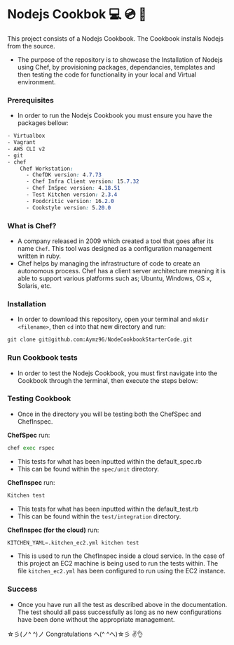 # Nodejs Cookbok :computer: :cd: :electric_plug:

This project consists of a Nodejs Cookbook. The Cookbook installs Nodejs from the source.
- The purpose of the repository is to showcase the Installation of Nodejs using Chef, by provisioning packages, dependancies, templates and then testing the code for functionality in your local and Virtual environment.

### Prerequisites
- In order to run the Nodejs Cookbook you must ensure you have the packages bellow:

```CSS
- Virtualbox
- Vagrant
- AWS CLI v2
- git
- chef
    Chef Workstation:
      - ChefDK version: 4.7.73
      - Chef Infra Client version: 15.7.32
      - Chef InSpec version: 4.18.51
      - Test Kitchen version: 2.3.4
      - Foodcritic version: 16.2.0
      - Cookstyle version: 5.20.0
```
### What is Chef?

- A company released in 2009 which created a tool that goes after its name `Chef`. This tool was designed as a configuration management written in ruby.
- Chef helps by managing the infrastructure of code to create an autonomous process. Chef has a client server architecture meaning it is able to support various platforms such as; Ubuntu, Windows, OS x, Solaris, etc.

### Installation
- In order to download this repository, open your terminal and `mkdir <filename>`, then `cd` into that new directory and run:

```python
git clone git@github.com:Aymz96/NodeCookbookStarterCode.git
```

### Run Cookbook tests
- In order to test the Nodejs Cookbook, you must first navigate into the Cookbook through the terminal, then execute the steps below:

### Testing Cookbook
- Once in the directory you will be testing both the ChefSpec and ChefInspec.

**ChefSpec**
run:
```python
chef exec rspec
```
- This tests for what has been inputted within the default_spec.rb
- This can be found within the `spec/unit` directory.

**ChefInspec**
run:
```python
Kitchen test
```
- This tests for what has been inputted within the default_test.rb
- This can be found within  the `test/integration` directory.

**ChefInspec (for the cloud)**
run:
```python
KITCHEN_YAML=.kitchen_ec2.yml kitchen test
```
- This is used to run the ChefInspec inside a cloud service. In the case of this project an EC2 machine is being used to run the tests within. The file `kitchen_ec2.yml` has been configured to run using the EC2 instance.

### Success
- Once you have run all the test as described above in the documentation. The test should all pass successfully as long as no new configurations have been done without the appropriate management.

☆彡(ノ^ ^)ノ Congratulations ヘ(^ ^ヘ)☆彡
:v::ok_hand:

